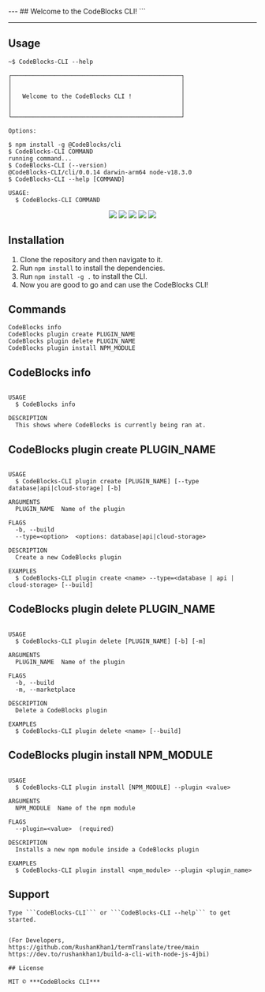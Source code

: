 

 <br>
---
## Welcome to the CodeBlocks CLI!
```

---

## Usage

```
~$ CodeBlocks-CLI --help

┌────────────────────────────────────────────────┐
│                                                │
│                                                │
│   Welcome to the CodeBlocks CLI !              │
│                                                │
│                                                │
└────────────────────────────────────────────────┘

Options:

$ npm install -g @CodeBlocks/cli
$ CodeBlocks-CLI COMMAND
running command...
$ CodeBlocks-CLI (--version)
@CodeBlocks-CLI/cli/0.0.14 darwin-arm64 node-v18.3.0
$ CodeBlocks-CLI --help [COMMAND]

USAGE:
  $ CodeBlocks-CLI COMMAND
```
<p align="center">
   <img  src="https://img.shields.io/badge/license-MIT-green">
 <img  src="https://img.shields.io/badge/build-passing-brightgreen">
   <img  src="https://img.shields.io/badge/version-1.0.0-orange">
   <img  src="https://img.shields.io/badge/npm-v6.14.8-blue">
  <img  src="https://img.shields.io/badge/node-v12.18.2-yellow">
 </p>


## Installation

1. Clone the repository and then navigate to it.
2. Run ```npm install``` to install the dependencies.
3. Run ```npm install -g .``` to install the CLI.
4. Now you are good to go and can use the CodeBlocks CLI!<br>

## Commands
```
CodeBlocks info
CodeBlocks plugin create PLUGIN_NAME
CodeBlocks plugin delete PLUGIN_NAME
CodeBlocks plugin install NPM_MODULE
```
## CodeBlocks info
```

USAGE
  $ CodeBlocks info

DESCRIPTION
  This shows where CodeBlocks is currently being ran at.
```
## CodeBlocks plugin create PLUGIN_NAME
```

USAGE
  $ CodeBlocks-CLI plugin create [PLUGIN_NAME] [--type database|api|cloud-storage] [-b]

ARGUMENTS
  PLUGIN_NAME  Name of the plugin

FLAGS
  -b, --build
  --type=<option>  <options: database|api|cloud-storage>

DESCRIPTION
  Create a new CodeBlocks plugin

EXAMPLES
  $ CodeBlocks-CLI plugin create <name> --type=<database | api | cloud-storage> [--build]
```
## CodeBlocks plugin delete PLUGIN_NAME
```

USAGE
  $ CodeBlocks-CLI plugin delete [PLUGIN_NAME] [-b] [-m]

ARGUMENTS
  PLUGIN_NAME  Name of the plugin

FLAGS
  -b, --build
  -m, --marketplace

DESCRIPTION
  Delete a CodeBlocks plugin

EXAMPLES
  $ CodeBlocks-CLI plugin delete <name> [--build]
```
## CodeBlocks plugin install NPM_MODULE
```

USAGE
  $ CodeBlocks-CLI plugin install [NPM_MODULE] --plugin <value>

ARGUMENTS
  NPM_MODULE  Name of the npm module

FLAGS
  --plugin=<value>  (required)

DESCRIPTION
  Installs a new npm module inside a CodeBlocks plugin

EXAMPLES
  $ CodeBlocks-CLI plugin install <npm_module> --plugin <plugin_name>
```
## Support
```
Type ```CodeBlocks-CLI``` or ```CodeBlocks-CLI --help``` to get started.


(For Developers,
https://github.com/RushanKhan1/termTranslate/tree/main
https://dev.to/rushankhan1/build-a-cli-with-node-js-4jbi)

## License

MIT © ***CodeBlocks CLI***
